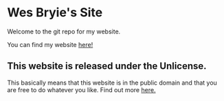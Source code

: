
<h1>Wes Bryie's Site</h1>
<div>
<p>
    Welcome to the git repo for my website.
</p>
<p>
    You can find my website <a href="https://wesbryie.tech/">here!</a>
</p>
<h2>This website is released under the Unlicense.</h6>
<p>This basically means that this website is in the public domain and that you are free to do whatever you like. Find out more <a href="https://unlicense.org">here.</a>
</p>
</div>
